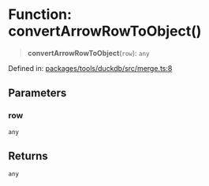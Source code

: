 # Function: convertArrowRowToObject()

> **convertArrowRowToObject**(`row`): `any`

Defined in: [packages/tools/duckdb/src/merge.ts:8](https://github.com/GeoDaCenter/openassistant/blob/37d127dc7a76d6b5cf9de906c055e4c904e3dfed/packages/tools/duckdb/src/merge.ts#L8)

## Parameters

### row

`any`

## Returns

`any`
